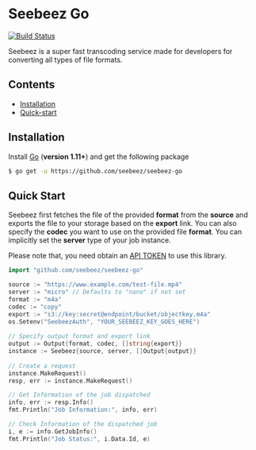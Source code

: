 # Seebeez Go 

[![Build Status](https://travis-ci.com/seebeez/seebeez-go.svg?branch=master)](https://travis-ci.com/seebeez/seebeez-go)

Seebeez is a super fast transcoding service made for developers for converting all types of file formats.

## Contents

- [Installation](#installation)
- [Quick-start](#quick-start)

## Installation

Install [Go](https://golang.org/) (**version 1.11+**) and get the following package

```sh
$ go get -u https://github.com/seebeez/seebeez-go
```

## Quick Start

Seebeez first fetches the file of the provided **format** from the **source** and exports the file to your storage based on the **export** link. You can also specify the **codec** you want to use on the provided file **format**. You can implicitly set the **server** type of your job instance.

Please note that, you need obtain an [API TOKEN](https://seebeez.com/api) to use this library.
```go
import "github.com/seebeez/seebeez-go"

source := "https://www.example.com/test-file.mp4"
server := "micro" // Defaults to "nano" if not set
format := "m4a"
codec := "copy" 
export := "s3://key:secret@endpoint/bucket/objectkey.m4a"
os.Setenv("SeebeezAuth", "YOUR_SEEBEEZ_KEY_GOES_HERE")
	
// Specify output format and export link
output := Output{format, codec, []string{export}}
instance := Seebeez{source, server, []Output{output}}
	
// Create a request
instance.MakeRequest()
resp, err := instance.MakeRequest()

// Get Information of the job dispatched
info, err := resp.Info()
fmt.Println("Job Information:", info, err)

// Check Information of the dispatched job
i, e := info.GetJobInfo()
fmt.Println("Job Status:", i.Data.Id, e)
```
